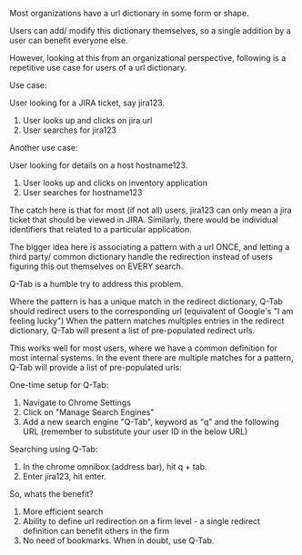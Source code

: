 Most organizations have a url dictionary in some form or shape.
 
Users can add/ modify this dictionary themselves, so a single addition by a user can benefit everyone else.
 
However, looking at this from an organizational perspective, following is a repetitive use case for users of a url dictionary.
 
Use case:
 
User looking for a JIRA ticket, say jira123.
 
1) User looks up and clicks on jira url
2) User searches for jira123
 
Another use case:
 
User looking for details on a host hostname123.
1) User looks up and clicks on inventory application
2) User searches for hostname123
 
The catch here is that for most (if not all) users, jira123 can only mean a jira ticket that should be viewed in JIRA.
Similarly, there would be individual identifiers that related to a particular application.
 
The bigger idea here is associating a pattern with a url ONCE, and letting a third party/ common dictionary handle the redirection instead of users figuring this out themselves on EVERY search.
 
Q-Tab is a humble try to address this problem.
 
Where the pattern is has a unique match in the redirect dictionary, Q-Tab should redirect users to the corresponding url (equivalent of Google's "I am feeling lucky")
When the pattern matches multiples entries in the redirect dictionary, Q-Tab will present a list of pre-populated redirect urls.
 
This works well for most users, where we have a common definition for most internal systems.
In the event there are multiple matches for a pattern, Q-Tab will provide a list of pre-populated urls:
 
One-time setup for Q-Tab:
 
1) Navigate to Chrome Settings
2) Click on "Manage Search Engines"
3) Add a new search engine "Q-Tab", keyword as "q" and the following URL (remember to substitute your user ID in the below URL)
 
Searching using Q-Tab:
 
1) In the chrome omnibox (address bar), hit q + tab.
2) Enter jira123, hit enter.
 
So, whats the benefit?
 
1) More efficient search
2) Ability to define url redirection on a firm level - a single redirect definition can benefit others in the firm
3) No need of bookmarks. When in doubt, use Q-Tab.